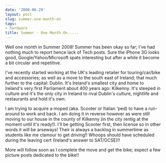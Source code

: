 ```yaml
---
date: '2008-06-29'
layout: post
slug: summer-one-month-on
tags:
- hardware
title: Summer - One Month On.....
---
```


Well one month in Summer
2008! Summer has been okay so far; I've had nothing much to report hence
lack of Tech posts. Sure the iPhone 3G looks good,
Google/Yahoo/Microsoft spats interesting but after a while it become a
bit circular and repetitive.  
  
I've recently started working at the UK's leading retailer for
touring/car/bike and accessories; as well as a move to the south east of
Ireland; that much further to the capital: Dublin. It's Ireland's
smallest city and home to Ireland's very first Parliament about 400
years ago: Kilkenny. It's steeped in culture and it's the only city in
Ireland to rival Dublin's culture, nightlife and restaurants and hold
it's own.  
  
I am trying to acquire a moped (aka. Scooter or Italian 'ped) to have a
run-around to work and back. I am doing it in reverse however as were
still moving to our house in the county of Kilkenny (in the city rentig
at the moment until it's ready!). I'll be getting Scooter first, then
license so in other words it will be arseways! Their is always a backlog
in summertime as students like me clamour to get driving!! Whoops should
have scheduled during the leaving cert (Ireland's answer to
SAT/GCSE)!!  
  
More will follow soon as I complete the move and get the bike; expect a
few picture posts dedicated to the bike!!
